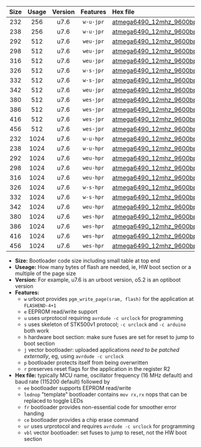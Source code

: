 |Size|Usage|Version|Features|Hex file|
|:-:|:-:|:-:|:-:|:--|
|232|256|u7.6|`w-u-jpr`|[atmega6490_12mhz_9600bps_ur_vbl.hex](https://raw.githubusercontent.com/stefanrueger/urboot/main/atmega6490_12mhz_9600bps_ur_vbl.hex)|
|238|256|u7.6|`w-u-jpr`|[atmega6490_12mhz_9600bps_lednop_ur_vbl.hex](https://raw.githubusercontent.com/stefanrueger/urboot/main/atmega6490_12mhz_9600bps_lednop_ur_vbl.hex)|
|292|512|u7.6|`weu-jpr`|[atmega6490_12mhz_9600bps_ee_ur_vbl.hex](https://raw.githubusercontent.com/stefanrueger/urboot/main/atmega6490_12mhz_9600bps_ee_ur_vbl.hex)|
|298|512|u7.6|`weu-jpr`|[atmega6490_12mhz_9600bps_ee_lednop_ur_vbl.hex](https://raw.githubusercontent.com/stefanrueger/urboot/main/atmega6490_12mhz_9600bps_ee_lednop_ur_vbl.hex)|
|316|512|u7.6|`weu-jpr`|[atmega6490_12mhz_9600bps_ee_lednop_fr_ur_vbl.hex](https://raw.githubusercontent.com/stefanrueger/urboot/main/atmega6490_12mhz_9600bps_ee_lednop_fr_ur_vbl.hex)|
|326|512|u7.6|`w-s-jpr`|[atmega6490_12mhz_9600bps_vbl.hex](https://raw.githubusercontent.com/stefanrueger/urboot/main/atmega6490_12mhz_9600bps_vbl.hex)|
|332|512|u7.6|`w-s-jpr`|[atmega6490_12mhz_9600bps_lednop_vbl.hex](https://raw.githubusercontent.com/stefanrueger/urboot/main/atmega6490_12mhz_9600bps_lednop_vbl.hex)|
|342|512|u7.6|`weu-jpr`|[atmega6490_12mhz_9600bps_ee_lednop_fr_ce_ur_vbl.hex](https://raw.githubusercontent.com/stefanrueger/urboot/main/atmega6490_12mhz_9600bps_ee_lednop_fr_ce_ur_vbl.hex)|
|380|512|u7.6|`wes-jpr`|[atmega6490_12mhz_9600bps_ee_vbl.hex](https://raw.githubusercontent.com/stefanrueger/urboot/main/atmega6490_12mhz_9600bps_ee_vbl.hex)|
|386|512|u7.6|`wes-jpr`|[atmega6490_12mhz_9600bps_ee_lednop_vbl.hex](https://raw.githubusercontent.com/stefanrueger/urboot/main/atmega6490_12mhz_9600bps_ee_lednop_vbl.hex)|
|416|512|u7.6|`wes-jpr`|[atmega6490_12mhz_9600bps_ee_lednop_fr_vbl.hex](https://raw.githubusercontent.com/stefanrueger/urboot/main/atmega6490_12mhz_9600bps_ee_lednop_fr_vbl.hex)|
|456|512|u7.6|`wes-jpr`|[atmega6490_12mhz_9600bps_ee_lednop_fr_ce_vbl.hex](https://raw.githubusercontent.com/stefanrueger/urboot/main/atmega6490_12mhz_9600bps_ee_lednop_fr_ce_vbl.hex)|
|232|1024|u7.6|`w-u-hpr`|[atmega6490_12mhz_9600bps_ur.hex](https://raw.githubusercontent.com/stefanrueger/urboot/main/atmega6490_12mhz_9600bps_ur.hex)|
|238|1024|u7.6|`w-u-hpr`|[atmega6490_12mhz_9600bps_lednop_ur.hex](https://raw.githubusercontent.com/stefanrueger/urboot/main/atmega6490_12mhz_9600bps_lednop_ur.hex)|
|292|1024|u7.6|`weu-hpr`|[atmega6490_12mhz_9600bps_ee_ur.hex](https://raw.githubusercontent.com/stefanrueger/urboot/main/atmega6490_12mhz_9600bps_ee_ur.hex)|
|298|1024|u7.6|`weu-hpr`|[atmega6490_12mhz_9600bps_ee_lednop_ur.hex](https://raw.githubusercontent.com/stefanrueger/urboot/main/atmega6490_12mhz_9600bps_ee_lednop_ur.hex)|
|316|1024|u7.6|`weu-hpr`|[atmega6490_12mhz_9600bps_ee_lednop_fr_ur.hex](https://raw.githubusercontent.com/stefanrueger/urboot/main/atmega6490_12mhz_9600bps_ee_lednop_fr_ur.hex)|
|326|1024|u7.6|`w-s-hpr`|[atmega6490_12mhz_9600bps.hex](https://raw.githubusercontent.com/stefanrueger/urboot/main/atmega6490_12mhz_9600bps.hex)|
|332|1024|u7.6|`w-s-hpr`|[atmega6490_12mhz_9600bps_lednop.hex](https://raw.githubusercontent.com/stefanrueger/urboot/main/atmega6490_12mhz_9600bps_lednop.hex)|
|342|1024|u7.6|`weu-hpr`|[atmega6490_12mhz_9600bps_ee_lednop_fr_ce_ur.hex](https://raw.githubusercontent.com/stefanrueger/urboot/main/atmega6490_12mhz_9600bps_ee_lednop_fr_ce_ur.hex)|
|380|1024|u7.6|`wes-hpr`|[atmega6490_12mhz_9600bps_ee.hex](https://raw.githubusercontent.com/stefanrueger/urboot/main/atmega6490_12mhz_9600bps_ee.hex)|
|386|1024|u7.6|`wes-hpr`|[atmega6490_12mhz_9600bps_ee_lednop.hex](https://raw.githubusercontent.com/stefanrueger/urboot/main/atmega6490_12mhz_9600bps_ee_lednop.hex)|
|416|1024|u7.6|`wes-hpr`|[atmega6490_12mhz_9600bps_ee_lednop_fr.hex](https://raw.githubusercontent.com/stefanrueger/urboot/main/atmega6490_12mhz_9600bps_ee_lednop_fr.hex)|
|456|1024|u7.6|`wes-hpr`|[atmega6490_12mhz_9600bps_ee_lednop_fr_ce.hex](https://raw.githubusercontent.com/stefanrueger/urboot/main/atmega6490_12mhz_9600bps_ee_lednop_fr_ce.hex)|

- **Size:** Bootloader code size including small table at top end
- **Useage:** How many bytes of flash are needed, ie, HW boot section or a multiple of the page size
- **Version:** For example, u7.6 is an urboot version, o5.2 is an optiboot version
- **Features:**
  + `w` urboot provides `pgm_write_page(sram, flash)` for the application at `FLASHEND-4+1`
  + `e` EEPROM read/write support
  + `u` uses urprotocol requiring `avrdude -c urclock` for programming
  + `s` uses skeleton of STK500v1 protocol; `-c urclock` and `-c arduino` both work
  + `h` hardware boot section: make sure fuses are set for reset to jump to boot section
  + `j` vector bootloader: uploaded applications *need to be patched externally*, eg, using `avrdude -c urclock`
  + `p` bootloader protects itself from being overwritten
  + `r` preserves reset flags for the application in the register R2
- **Hex file:** typically MCU name, oscillator frequency (16 MHz default) and baud rate (115200 default) followed by
  + `ee` bootloader supports EEPROM read/write
  + `lednop` "template" bootloader contains `mov rx,rx` nops that can be replaced to toggle LEDs
  + `fr` bootloader provides non-essential code for smoother error handing
  + `ce` bootloader provides a chip erase command
  + `ur` uses urprotocol and requires `avrdude -c urclock` for programming
  + `vbl` vector bootloader: set fuses to jump to reset, not the HW boot section
